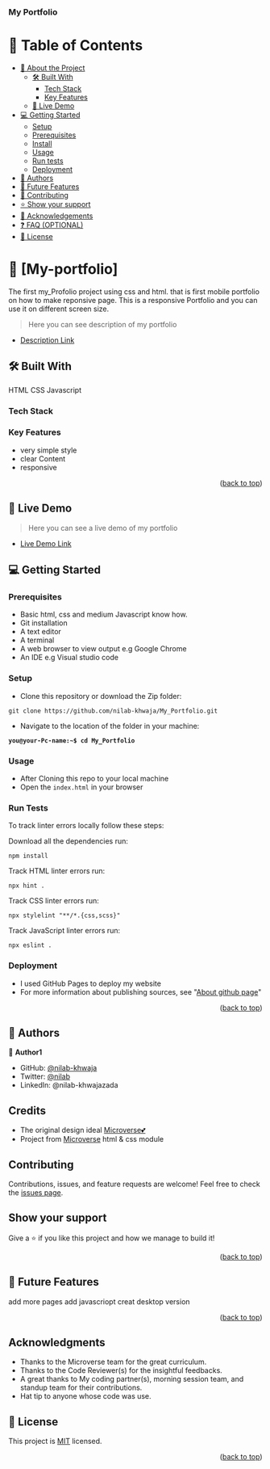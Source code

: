 <a name="readme-top"></a>

  <h3><b>My Portfolio</b></h3>

</div>

<!-- TABLE OF CONTENTS -->

# 📗 Table of Contents

- [📖 About the Project](#about-project)
  - [🛠 Built With](#built-with)
    - [Tech Stack](#tech-stack)
    - [Key Features](#key-features)
  - [🚀 Live Demo](#live-demo)
- [💻 Getting Started](#getting-started)
  - [Setup](#setup)
  - [Prerequisites](#prerequisites)
  - [Install](#install)
  - [Usage](#usage)
  - [Run tests](#run-tests)
  - [Deployment](#triangular_flag_on_post-deployment)
- [👥 Authors](#authors)
- [🔭 Future Features](#future-features)
- [🤝 Contributing](#contributing)
- [⭐️ Show your support](#support)
- [🙏 Acknowledgements](#acknowledgements)
- [❓ FAQ (OPTIONAL)](#faq)
- [📝 License](#license)

<!-- PROJECT DESCRIPTION -->

# 📖 [My-portfolio] <a name="about-project"></a>

>
The first my_Profolio project using css and html. that is first mobile portfolio on how to make reponsive page.
This is a responsive Portfolio and you can use it on different screen size.

> Here you can see description of my portfolio

- [Description Link](https://www.loom.com/share/f059a4b364bd46b5ae6eff7b47ebf057)


## 🛠 Built With <a name="built-with"></a>
HTML
CSS
Javascript

### Tech Stack <a name="tech-stack"></a>



<!-- Features -->

### Key Features <a name="key-features"></a>

- very simple style
- clear Content
- responsive

<p align="right">(<a href="#readme-top">back to top</a>)</p>

<!-- LIVE DEMO -->

## 🚀 Live Demo <a name="live-demo"></a>

> Here you can see a live demo of my portfolio

- [Live Demo Link](https://nilab-khwaja.github.io/My_Portfolio/)





<!-- GETTING STARTED -->

## 💻 Getting Started <a name="getting-started"></a>



### Prerequisites

- Basic html, css and medium Javascript know how.
- Git installation
- A text editor 
- A terminal
- A web browser to view output e.g Google Chrome
- An IDE e.g Visual studio code

### Setup

- Clone this repository or download the Zip folder:

```
git clone https://github.com/nilab-khwaja/My_Portfolio.git
```

- Navigate to the location of the folder in your machine:

**``you@your-Pc-name:~$ cd My_Portfolio``**

### Usage

- After Cloning this repo to your local machine
- Open the `index.html` in your browser

### Run Tests
To track linter errors locally follow these steps:  

Download all the dependencies run:
```
npm install
```
Track HTML linter errors run:
```
npx hint .
```
Track CSS linter errors run:
```
npx stylelint "**/*.{css,scss}"
```
Track JavaScript linter errors run:
```
npx eslint .
```

### Deployment

- I used GitHub Pages to deploy my website
- For more information about publishing sources, see "[About github page](https://docs.github.com/en/pages/getting-started-with-github-pages/about-github-pages#publishing-sources-for-github-pages-sites)"


<p align="right">(<a href="#readme-top">back to top</a>)</p>

<!-- AUTHORS -->

## 👥 Authors <a name="authors"></a>

> 

👤 **Author1**

- GitHub: [@nilab-khwaja](https://github.com/githubhandle)
- Twitter: [@nilab](https://twitter.com/twitterhandle)
- LinkedIn: @nilab-khwajazada


## Credits

- The original design ideal [Microverse💕](https://www.figma.com/file/l7SqJ3ZfkAKih9sFxvWSR4/Microverse-Student-Project-1?node-id=23%3A10)
- Project from [Microverse](https://bit.ly/MicroverseTN) html & css module

## Contributing

Contributions, issues, and feature requests are welcome!
Feel free to check the [issues page](https://github.com/nilab-khwaja/My_Portfolio/issues).

## Show your support

Give a ⭐️ if you like this project and how we manage to build it!

<p align="right">(<a href="#readme-top">back to top</a>)</p>

<!-- FUTURE FEATURES -->

## 🔭 Future Features <a name="future-features"></a>

add more pages
add javascriopt
creat desktop version
<p align="right">(<a href="#readme-top">back to top</a>)</p>


## Acknowledgments

- Thanks to the Microverse team for the great curriculum.
- Thanks to the Code Reviewer(s) for the insightful feedbacks.
- A great thanks to My coding partner(s), morning session team, and standup team for their contributions.
- Hat tip to anyone whose code was use.
<!-- LICENSE -->

## 📝 License <a name="license"></a>

This project is [MIT](./LICENSE) licensed.


<p align="right">(<a href="#readme-top">back to top</a>)</p>
